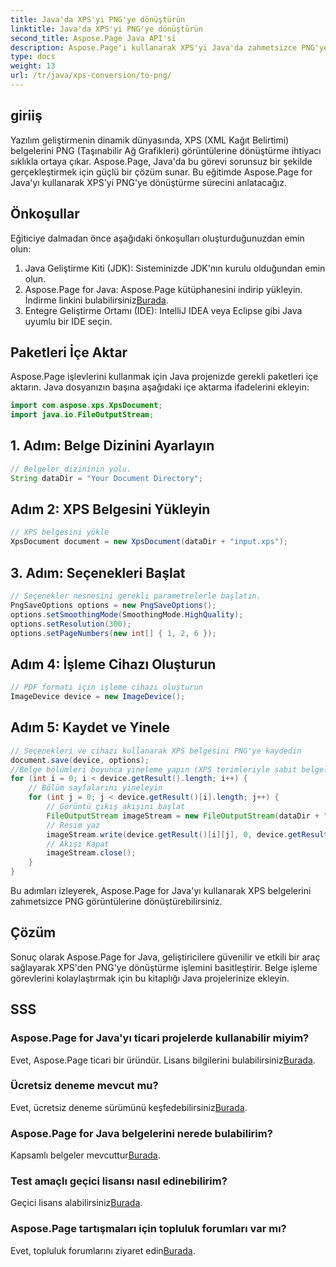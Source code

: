 ```yaml
---
title: Java'da XPS'yi PNG'ye dönüştürün
linktitle: Java'da XPS'yi PNG'ye dönüştürün
second_title: Aspose.Page Java API'si
description: Aspose.Page'i kullanarak XPS'yi Java'da zahmetsizce PNG'ye dönüştürün. Bu güvenilir ve geliştirici dostu çözümle belge görevlerini kolaylaştırın.
type: docs
weight: 13
url: /tr/java/xps-conversion/to-png/
---
```

## giriiş
Yazılım geliştirmenin dinamik dünyasında, XPS (XML Kağıt Belirtimi) belgelerini PNG (Taşınabilir Ağ Grafikleri) görüntülerine dönüştürme ihtiyacı sıklıkla ortaya çıkar. Aspose.Page, Java'da bu görevi sorunsuz bir şekilde gerçekleştirmek için güçlü bir çözüm sunar. Bu eğitimde Aspose.Page for Java'yı kullanarak XPS'yi PNG'ye dönüştürme sürecini anlatacağız.
## Önkoşullar
Eğiticiye dalmadan önce aşağıdaki önkoşulları oluşturduğunuzdan emin olun:
1. Java Geliştirme Kiti (JDK): Sisteminizde JDK'nın kurulu olduğundan emin olun.
2.  Aspose.Page for Java: Aspose.Page kütüphanesini indirip yükleyin. İndirme linkini bulabilirsiniz[Burada](https://releases.aspose.com/page/java/).
3. Entegre Geliştirme Ortamı (IDE): IntelliJ IDEA veya Eclipse gibi Java uyumlu bir IDE seçin.
## Paketleri İçe Aktar
Aspose.Page işlevlerini kullanmak için Java projenizde gerekli paketleri içe aktarın. Java dosyanızın başına aşağıdaki içe aktarma ifadelerini ekleyin:
```java
import com.aspose.xps.XpsDocument;
import java.io.FileOutputStream;
```
## 1. Adım: Belge Dizinini Ayarlayın
```java
// Belgeler dizininin yolu.
String dataDir = "Your Document Directory";
```
## Adım 2: XPS Belgesini Yükleyin
```java
// XPS belgesini yükle
XpsDocument document = new XpsDocument(dataDir + "input.xps");
```
## 3. Adım: Seçenekleri Başlat
```java
// Seçenekler nesnesini gerekli parametrelerle başlatın.
PngSaveOptions options = new PngSaveOptions();
options.setSmoothingMode(SmoothingMode.HighQuality);
options.setResolution(300);
options.setPageNumbers(new int[] { 1, 2, 6 });
```
## Adım 4: İşleme Cihazı Oluşturun
```java
// PDF formatı için işleme cihazı oluşturun
ImageDevice device = new ImageDevice();
```
## Adım 5: Kaydet ve Yinele
```java
// Seçenekleri ve cihazı kullanarak XPS belgesini PNG'ye kaydedin
document.save(device, options);
//Belge bölümleri boyunca yineleme yapın (XPS terimleriyle sabit belgeler)
for (int i = 0; i < device.getResult().length; i++) {
    // Bölüm sayfalarını yineleyin
    for (int j = 0; j < device.getResult()[i].length; j++) {
        // Görüntü çıkış akışını başlat
        FileOutputStream imageStream = new FileOutputStream(dataDir + "XPStoPNG" + "_" + (i + 1) + "_" + (j + 1) + ".png");
        // Resim yaz
        imageStream.write(device.getResult()[i][j], 0, device.getResult()[i][j].length);
        // Akışı Kapat
        imageStream.close();
    }
}
```
Bu adımları izleyerek, Aspose.Page for Java'yı kullanarak XPS belgelerini zahmetsizce PNG görüntülerine dönüştürebilirsiniz.
## Çözüm
Sonuç olarak Aspose.Page for Java, geliştiricilere güvenilir ve etkili bir araç sağlayarak XPS'den PNG'ye dönüştürme işlemini basitleştirir. Belge işleme görevlerini kolaylaştırmak için bu kitaplığı Java projelerinize ekleyin.
## SSS
### Aspose.Page for Java'yı ticari projelerde kullanabilir miyim?
 Evet, Aspose.Page ticari bir üründür. Lisans bilgilerini bulabilirsiniz[Burada](https://purchase.aspose.com/buy).
### Ücretsiz deneme mevcut mu?
 Evet, ücretsiz deneme sürümünü keşfedebilirsiniz[Burada](https://releases.aspose.com/).
### Aspose.Page for Java belgelerini nerede bulabilirim?
 Kapsamlı belgeler mevcuttur[Burada](https://reference.aspose.com/page/java/).
### Test amaçlı geçici lisansı nasıl edinebilirim?
 Geçici lisans alabilirsiniz[Burada](https://purchase.aspose.com/temporary-license/).
### Aspose.Page tartışmaları için topluluk forumları var mı?
 Evet, topluluk forumlarını ziyaret edin[Burada](https://forum.aspose.com/c/page/39).
